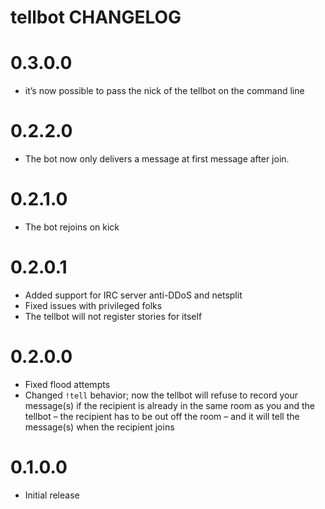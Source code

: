tellbot CHANGELOG
=================

# 0.3.0.0

- it’s now possible to pass the nick of the tellbot on the command line

# 0.2.2.0

- The bot now only delivers a message at first message after join.

# 0.2.1.0

- The bot rejoins on kick

# 0.2.0.1

- Added support for IRC server anti-DDoS and netsplit
- Fixed issues with privileged folks
- The tellbot will not register stories for itself

# 0.2.0.0

- Fixed flood attempts
- Changed `!tell` behavior; now the tellbot will refuse to record your message(s) if
  the recipient is already in the same room as you and the tellbot – the
  recipient has to be out off the room – and it will tell the message(s) when
  the recipient joins

# 0.1.0.0

- Initial release
